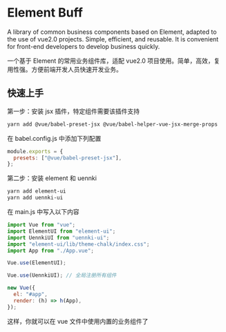 # Element Buff

A library of common business components based on Element, adapted to the use of vue2.0 projects. Simple, efficient, and reusable. It is convenient for front-end developers to develop business quickly.

一个基于 Element 的常用业务组件库，适配 vue2.0 项目使用。简单，高效，复用性强。方便前端开发人员快速开发业务。

## 快速上手

第一步：安装 jsx 插件，特定组件需要该插件支持

```bash
yarn add @vue/babel-preset-jsx @vue/babel-helper-vue-jsx-merge-props
```

在 babel.config.js 中添加下列配置

```js
module.exports = {
  presets: ["@vue/babel-preset-jsx"],
};
```

第二步：安装 element 和 uennki

```bash
yarn add element-ui
yarn add uennki-ui
```

在 main.js 中写入以下内容

```js
import Vue from "vue";
import ElementUI from "element-ui";
import UennkiUI from "uennki-ui";
import "element-ui/lib/theme-chalk/index.css";
import App from "./App.vue";

Vue.use(ElementUI);

Vue.use(UennkiUI); // 全局注册所有组件

new Vue({
  el: "#app",
  render: (h) => h(App),
});
```

这样，你就可以在 vue 文件中使用内置的业务组件了
